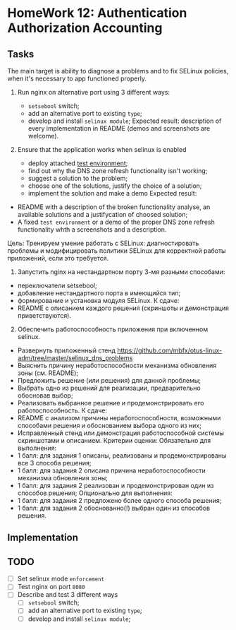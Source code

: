 # HomeWork 12: Authentication Authorization Accounting

## Tasks

The main target is ability to diagnose a problems and to fix SELinux policies, when it's necessary to app functioned properly.
1. Run nginx on alternative port using 3 different ways:
   - `setsebool` switch;
   - add an alternative port to existing `type`;
   - develop and install `selinux module`;
Expected result: description of every implementation in README (demos and screenshots are welcome).

2. Ensure that the application works when selinux is enabled
   - deploy attached [test environment](https://github.com/mbfx/otus-linux-adm/tree/master/selinux_dns_problems);
   - find out why the DNS zone refresh functionality isn't working;
   - suggest a solution to the problem;
   - choose one of the solutions, justify the choice of a solution;
   - implement the solution and make a demo
Expected result:
- README with a description of the broken functionality analyse, an available solutions and a justifycation of choosed solution;
- A fixed `test environment` or a demo of the proper DNS zone refresh functionality whth a screenshots and a description.


Цель: Тренируем умение работать с SELinux: диагностировать проблемы и модифицировать политики SELinux для корректной работы приложений, если это требуется.
1. Запустить nginx на нестандартном порту 3-мя разными способами:
- переключатели setsebool;
- добавление нестандартного порта в имеющийся тип;
- формирование и установка модуля SELinux.
К сдаче:
- README с описанием каждого решения (скриншоты и демонстрация приветствуются).

2. Обеспечить работоспособность приложения при включенном selinux.
- Развернуть приложенный стенд
https://github.com/mbfx/otus-linux-adm/tree/master/selinux_dns_problems
- Выяснить причину неработоспособности механизма обновления зоны (см. README);
- Предложить решение (или решения) для данной проблемы;
- Выбрать одно из решений для реализации, предварительно обосновав выбор;
- Реализовать выбранное решение и продемонстрировать его работоспособность.
К сдаче:
- README с анализом причины неработоспособности, возможными способами решения и обоснованием выбора одного из них;
- Исправленный стенд или демонстрация работоспособной системы скриншотами и описанием.
Критерии оценки:
Обязательно для выполнения:
- 1 балл: для задания 1 описаны, реализованы и продемонстрированы все 3 способа решения;
- 1 балл: для задания 2 описана причина неработоспособности механизма обновления зоны;
- 1 балл: для задания 2 реализован и продемонстрирован один из способов решения;
Опционально для выполнения:
- 1 балл: для задания 2 предложено более одного способа решения;
- 1 балл: для задания 2 обоснованно(!) выбран один из способов решения.

## Implementation

## TODO

- [ ] Set selinux mode `enforcement`
- [ ] Test nginx on port `8080`
- [ ] Describe and test 3 different ways
   - [ ] `setsebool` switch;
   - [ ] add an alternative port to existing `type`;
   - [ ] develop and install `selinux module`;
